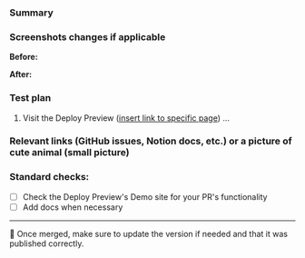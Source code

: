<!--Please tag yourself as the Assignee and at least one specific Ecosystem engineer as the Reviewer (@ascorbic, @lindsaylevine, @tiffanosaurus) -->

### Summary
<!-- Provide a summary brief summary of the change. -->

### Screenshots changes if applicable
<!-- Please delete this section if not applicable to this PR. -->

**Before:**

**After:**

### Test plan

1. Visit the Deploy Preview ([insert link to specific page]())
   ...

### Relevant links (GitHub issues, Notion docs, etc.) or a picture of cute animal (small picture)

### Standard checks:
<!-- Please delete any options that reviewers shouldn't check. -->

- [ ] Check the Deploy Preview's Demo site for your PR's functionality
- [ ] Add docs when necessary
---

🧪 Once merged, make sure to update the version if needed and that it was published correctly.

